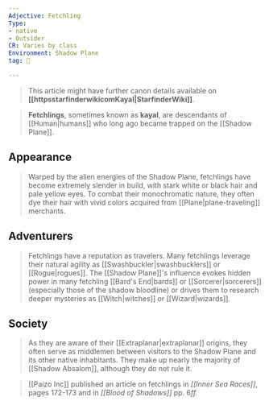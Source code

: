 ```yaml
---
Adjective: Fetchling
Type:
- native
- Outsider
CR: Varies by class
Environment: Shadow Plane
tag: 👹

---
```


> 







> This article might have further canon details available on **[[httpsstarfinderwikicomKayal|StarfinderWiki]]**.


> **Fetchlings**, sometimes known as **kayal**, are descendants of [[Human|humans]] who long ago became trapped on the [[Shadow Plane]].



## Appearance

> Warped by the alien energies of the Shadow Plane, fetchlings have become extremely slender in build, with stark white or black hair and pale yellow eyes. To combat their monochromatic nature, they often dye their hair with vivid colors acquired from [[Plane|plane-traveling]] merchants.


## Adventurers

> Fetchlings have a reputation as travelers. Many fetchlings leverage their natural agility as [[Swashbuckler|swashbucklers]] or [[Rogue|rogues]]. The [[Shadow Plane]]'s influence evokes hidden power in many fetchling [[Bard's End|bards]] or [[Sorcerer|sorcerers]] (especially those of the shadow bloodline) or drives them to research deeper mysteries as [[Witch|witches]] or [[Wizard|wizards]].


## Society

> As they are aware of their [[Extraplanar|extraplanar]] origins, they often serve as middlemen between visitors to the Shadow Plane and its other native inhabitants. They make up nearly the majority of [[Shadow Absalom]], although they do not rule it.


> [[Paizo Inc]] published an article on fetchlings in *[[Inner Sea Races]]*, pages 172-173 and in *[[Blood of Shadows]]* pp. 6*ff.*







